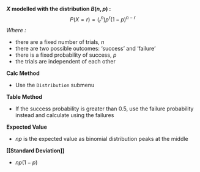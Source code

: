 **$X$ modelled with the distribution $B(n,p)$ :**$$P(X=r)=(^{n}_r)p^{r}(1-p)^{n-r}$$*Where :*
- there are a fixed number of trials, $n$
- there are two possible outcomes: ‘success’ and ‘failure’
- there is a fixed probability of success, $p$
- the trials are independent of each other

**Calc Method**
- Use the `Distribution` submenu

**Table Method**
- If the success probability is greater than 0.5, use the failure probability instead and calculate using the failures

**Expected Value**
- $np$ is the expected value as binomial distribution peaks at the middle

**[[Standard Deviation]]**
- $np(1-p)$